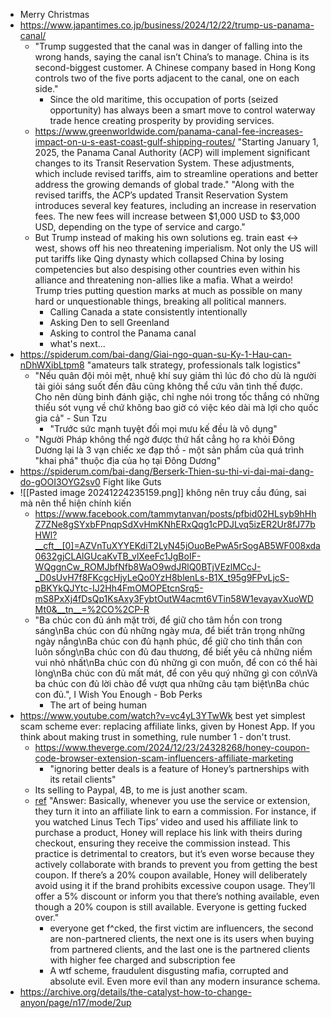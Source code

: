 - Merry Christmas
- https://www.japantimes.co.jp/business/2024/12/22/trump-us-panama-canal/ 
	- "Trump suggested that the canal was in danger of falling into the wrong hands, saying the canal isn’t China’s to manage. China is its second-biggest customer. A Chinese company based in Hong Kong controls two of the five ports adjacent to the canal, one on each side."
		- Since the old maritime, this occupation of ports (seized opportunity) has always been a smart move to control waterway trade hence creating prosperity by providing services.
	- https://www.greenworldwide.com/panama-canal-fee-increases-impact-on-u-s-east-coast-gulf-shipping-routes/ "Starting January 1, 2025, the Panama Canal Authority (ACP) will implement significant changes to its Transit Reservation System. These adjustments, which include revised tariffs, aim to streamline operations and better address the growing demands of global trade." "Along with the revised tariffs, the ACP’s updated Transit Reservation System introduces several key features, including an increase in reservation fees. The new fees will increase between $1,000 USD to $3,000 USD, depending on the type of service and cargo."
	- But Trump instead of making his own solutions eg. train east <-> west, shows off his neo threatening imperialism. Not only the US will put tariffs like Qing dynasty which collapsed China by losing competencies but also despising other countries even within his alliance and threatening non-allies like a mafia. What a weirdo! Trump tries putting question marks at much as possible on many hard or unquestionable things, breaking all political manners.
		- Calling Canada a state consistently intentionally
		- Asking Den to sell Greenland
		- Asking to control the Panama canal
		- what's next...
- https://spiderum.com/bai-dang/Giai-ngo-quan-su-Ky-1-Hau-can-nDhWXibLtpm8 "amateurs talk strategy, professionals talk logistics"
	- "Nếu quân đội mỏi mệt, nhuệ khí suy giảm thì lúc đó cho dù là người tài giỏi sáng suốt đến đâu cũng không thể cứu vãn tình thế được. Cho nên dùng binh đánh giặc, chỉ nghe nói trong tốc thắng có những thiếu sót vụng về chứ không bao giờ có việc kéo dài mà lợi cho quốc gia cả" - Sun Tzu
		- "Trước sức mạnh tuyệt đối mọi mưu kế đều là vô dụng"
	- "Người Pháp không thể ngờ được thứ hất cẳng họ ra khỏi Đông Dương lại là 3 vạn chiếc xe đạp thồ - một sản phẩm của quá trình "khai phá" thuộc địa của họ tại Đông Dương"
- https://spiderum.com/bai-dang/Berserk-Thien-su-thi-vi-dai-mai-dang-do-gOOI3OYG2sv0 Fight like Guts
- ![[Pasted image 20241224235159.png]] không nên truy cầu đúng, sai mà nên thể hiện chính kiến
	- https://www.facebook.com/tammytanvan/posts/pfbid02HLsyb9hHhZ7ZNe8gSYxbFPnqpSdXvHmKNhERxQqg1cPDJLvq5izER2Ur8fJ77bHWl?__cft__[0]=AZVnTuXYYEKdiT2LyN45jOuoBePwA5rSogAB5WF008xda0632gjCLAlGUcaKvTB_vlXeeFc1JgBoIF-WQggnCw_ROMJbfNfb8WaO9wdJRlQ0BTjVEzlMCcJ-_D0sUvH7f8FKcgcHjyLeQo0YzH8blenLs-B1X_t95g9FPvLjcS-pBKYkQJYtc-IJ2Hh4FmOMOPEtcnSrq5-mS8PxXj4fDsQp1KsAxy3FybtOutW4acmt6VTin58W1evayavXuoWDMt0&__tn__=%2CO%2CP-R
	- "Ba chúc con đủ ánh mặt trời, để giữ cho tâm hồn con trong sáng\nBa chúc con đủ những ngày mưa, để biết trân trọng những ngày nắng\nBa chúc con đủ hạnh phúc, để giữ cho tinh thần con luôn sống\nBa chúc con đủ đau thương, để biết yêu cả những niềm vui nhỏ nhất\nBa chúc con đủ những gì con muốn, để con có thể hài lòng\nBa chúc con đủ mất mát, để con yêu quý những gì con có\nVà ba chúc con đủ lời chào để vượt qua những câu tạm biệt\nBa chúc con đủ.", I Wish You Enough - Bob Perks
		- The art of being human
- https://www.youtube.com/watch?v=vc4yL3YTwWk best yet simplest scam scheme ever: replacing affiliate links, given by Honest App. If you think about making trust in something, rule number 1 - don't trust.
	- https://www.theverge.com/2024/12/23/24328268/honey-coupon-code-browser-extension-scam-influencers-affiliate-marketing
		- "ignoring better deals is a feature of Honey’s partnerships with its retail clients"
	- Its selling to Paypal, 4B, to me is just another scam.
	- [ref](https://www.reddit.com/r/OutOfTheLoop/comments/1hkvti2/comment/m3hjsi3/) "Answer: Basically, whenever you use the service or extension, they turn it into an affiliate link to earn a commission. For instance, if you watched Linus Tech Tips’ video and used his affiliate link to purchase a product, Honey will replace his link with theirs during checkout, ensuring they receive the commission instead. This practice is detrimental to creators, but it’s even worse because they actively collaborate with brands to prevent you from getting the best coupon. If there’s a 20% coupon available, Honey will deliberately avoid using it if the brand prohibits excessive coupon usage. They’ll offer a 5% discount or inform you that there’s nothing available, even though a 20% coupon is still available. Everyone is getting fucked over." 
		- everyone get f^cked, the first victim are influencers, the second are non-partnered clients, the next one is its users when buying from partnered clients, and the last one is the partnered clients with higher fee charged and subscription fee
		- A wtf scheme, fraudulent disgusting mafia, corrupted and absolute evil. Even more evil than any modern insurance schema.
- https://archive.org/details/the-catalyst-how-to-change-anyon/page/n17/mode/2up
